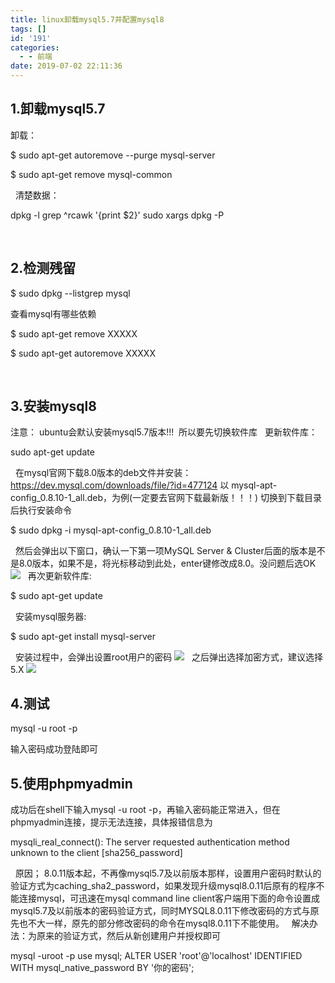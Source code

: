 ```yaml
---
title: linux卸载mysql5.7并配置mysql8
tags: []
id: '191'
categories:
  - - 前端
date: 2019-07-02 22:11:36
---
```


## 1.卸载mysql5.7

卸载：

$ sudo apt-get autoremove --purge mysql-server

$ sudo apt-get remove mysql-common

  清楚数据：

dpkg -l grep ^rcawk '{print $2}' sudo xargs dpkg -P

 

## 2.检测残留

$ sudo dpkg --listgrep mysql

查看mysql有哪些依赖  

$ sudo apt-get remove XXXXX

$ sudo apt-get autoremove  XXXXX

 

## 3.安装mysql8

注意： ubuntu会默认安装mysql5.7版本!!!  所以要先切换软件库   更新软件库：

sudo apt-get update

  在mysql官网下载8.0版本的deb文件并安装： https://dev.mysql.com/downloads/file/?id=477124 以 mysql-apt-config\_0.8.10-1\_all.deb，为例(一定要去官网下载最新版！！！) 切换到下载目录后执行安装命令

$ sudo dpkg -i mysql-apt-config\_0.8.10-1\_all.deb

  然后会弹出以下窗口，确认一下第一项MySQL Server & Cluster后面的版本是不是8.0版本，如果不是，将光标移动到此处，enter键修改成8.0。没问题后选OK ![](http://jindk.wang/blog/wp-content/uploads/2019/07/20180914221258288.png)   再次更新软件库:

$ sudo apt-get update

  安装mysql服务器:

$ sudo apt-get install mysql-server

  安装过程中，会弹出设置root用户的密码 ![](http://jindk.wang/blog/wp-content/uploads/2019/07/20180914221906522.png)   之后弹出选择加密方式，建议选择5.X ![](http://jindk.wang/blog/wp-content/uploads/2019/07/20180914222229652.png)  

## 4.测试

mysql -u root -p

输入密码成功登陆即可  

## 5.使用phpmyadmin

成功后在shell下输入mysql -u root -p，再输入密码能正常进入，但在phpmyadmin连接，提示无法连接，具体报错信息为

mysqli\_real\_connect(): The server requested authentication method unknown to the client \[sha256\_password\]

  原因； 8.0.11版本起，不再像mysql5.7及以前版本那样，设置用户密码时默认的验证方式为caching\_sha2\_password，如果发现升级mysql8.0.11后原有的程序不能连接mysql，可迅速在mysql command line client客户端用下面的命令设置成mysql5.7及以前版本的密码验证方式，同时MYSQL8.0.11下修改密码的方式与原先也不大一样，原先的部分修改密码的命令在mysql8.0.11下不能使用。   解决办法：为原来的验证方式，然后从新创建用户并授权即可

mysql -uroot -p
use mysql;
ALTER USER 'root'@'localhost' IDENTIFIED WITH mysql\_native\_password BY '你的密码';